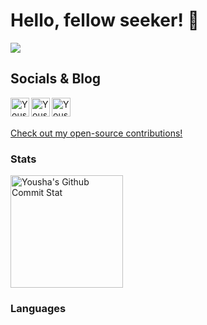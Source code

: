 # Hello, fellow seeker! 👋

![](https://komarev.com/ghpvc/?username=youshamahmood96)

## Socials & Blog

<a href="https://www.linkedin.com/in/yousha-mahmood-0110a6144/">
  <img align="left" alt="Yousha's Linkdein" width="30px" src="https://cdn.jsdelivr.net/npm/simple-icons@v3/icons/linkedin.svg" />
</a>
<a href="https://www.facebook.com/eusha.mahmood/">
  <img align="left" alt="Yousha's Linkdein" width="30px" src="https://cdn.jsdelivr.net/npm/simple-icons@v3/icons/facebook.svg" />
</a>
<a href="https://youshamahmood96.medium.com/">
  <img align="left" alt="Yousha's Medium" width="30px" src="https://cdn.jsdelivr.net/npm/simple-icons@v3/icons/medium.svg" />
</a>

<br/>
<br/>

<a href="https://github.com/opencrvs/opencrvs-core/commits?author=youshamahmood96">Check out my open-source contributions!</a>

### Stats

  <img  src="https://github-readme-stats.vercel.app/api?username=youshamahmood96&hide=stars&title_color=ffffff&icon_color=bb2acf&text_color=daf7dc&bg_color=151515&include_all_commits=true&count_private=true&show_icons=true" alt="Yousha's Github Commit Stat" height="180em">

### Languages
 
  
